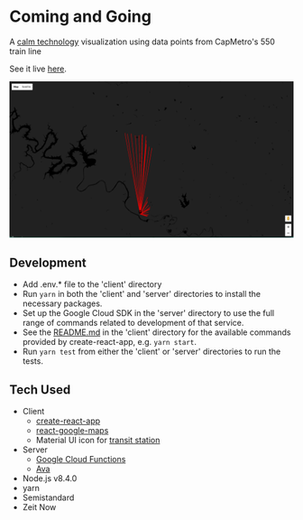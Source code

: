 # Coming and Going

A [calm technology](https://en.wikipedia.org/wiki/Calm_technology) visualization using data points from CapMetro's 550 train line

See it live [here](https://client-lwahplxygl.now.sh/).

![screenshot](.github/screenshot.png)

## Development
- Add .env.* file to the 'client' directory
- Run `yarn` in both the 'client' and 'server' directories to install the necessary packages.
- Set up the Google Cloud SDK in the 'server' directory to use the full range of commands related to development of that service.
- See the [README.md](client/README.md) in the 'client' directory for the available commands provided by create-react-app, e.g. `yarn start`.
- Run `yarn test` from either the 'client' or 'server' directories to run the tests.

## Tech Used
- Client
  - [create-react-app](https://github.com/facebookincubator/create-react-app)
  - [react-google-maps](https://www.npmjs.com/package/react-google-maps)
  - Material UI icon for [transit station](https://material.io/icons/#ic_directions_railway)
- Server
  - [Google Cloud Functions](https://cloud.google.com/functions/)
  - [Ava](https://github.com/avajs/ava)
- Node.js v8.4.0
- yarn
- Semistandard
- Zeit Now
